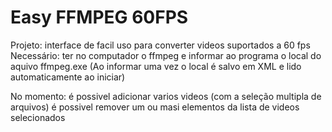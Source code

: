 # Easy FFMPEG 60FPS

Projeto: interface de facil uso para converter videos suportados a 60 fps
Necessário:
ter no computador o ffmpeg e informar ao programa o local do aquivo ffmpeg.exe (Ao informar uma vez o local é salvo em XML e lido automaticamente ao iniciar)

No momento:
é possivel adicionar varios videos (com a seleção multipla de arquivos)
é possivel remover um ou masi elementos da lista de videos selecionados

